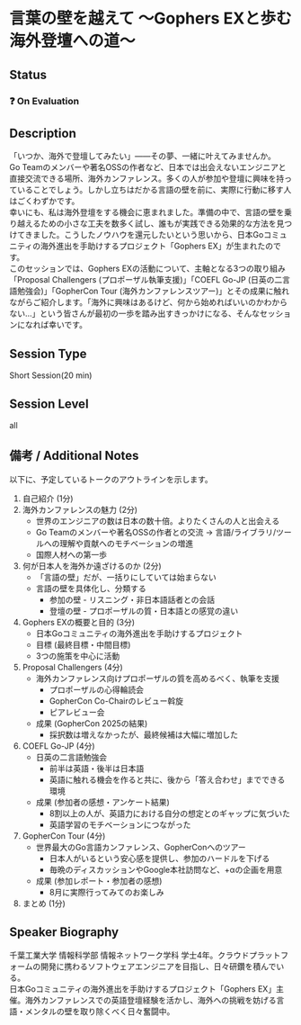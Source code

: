 # 言葉の壁を越えて ～Gophers EXと歩む海外登壇への道～

## Status

### ❓ On Evaluation

## Description

「いつか、海外で登壇してみたい」——その夢、一緒に叶えてみませんか。  
Go Teamのメンバーや著名OSSの作者など、日本では出会えないエンジニアと直接交流できる場所、海外カンファレンス。多くの人が参加や登壇に興味を持っていることでしょう。しかし立ちはだかる言語の壁を前に、実際に行動に移す人はごくわずかです。  
幸いにも、私は海外登壇をする機会に恵まれました。準備の中で、言語の壁を乗り越えるための小さな工夫を数多く試し、誰もが実践できる効果的な方法を見つけてきました。こうしたノウハウを還元したいという思いから、日本Goコミュニティの海外進出を手助けするプロジェクト「Gophers EX」が生まれたのです。  
このセッションでは、Gophers EXの活動について、主軸となる3つの取り組み「Proposal Challengers (プロポーザル執筆支援)」「COEFL Go-JP (日英の二言語勉強会)」「GopherCon Tour (海外カンファレンスツアー)」とその成果に触れながらご紹介します。「海外に興味はあるけど、何から始めればいいのかわからない…」という皆さんが最初の一歩を踏み出すきっかけになる、そんなセッションになれば幸いです。

## Session Type

Short Session(20 min)

## Session Level

all

## 備考 / Additional Notes

以下に、予定しているトークのアウトラインを示します。

1. 自己紹介 (1分)
2. 海外カンファレンスの魅力 (2分)
   - 世界のエンジニアの数は日本の数十倍。よりたくさんの人と出会える
   - Go Teamのメンバーや著名OSSの作者との交流 → 言語/ライブラリ/ツールへの理解や貢献へのモチベーションの増進
   - 国際人材への第一歩
3. 何が日本人を海外か遠ざけるのか (2分)
   - 「言語の壁」だが、一括りにしていては始まらない
   - 言語の壁を具体化し、分類する
     - 参加の壁 - リスニング・非日本語話者との会話
     - 登壇の壁 - プロポーザルの質・日本語との感覚の違い
4. Gophers EXの概要と目的 (3分)
   - 日本Goコミュニティの海外進出を手助けするプロジェクト
   - 目標 (最終目標・中間目標)
   - 3つの施策を中心に活動
5. Proposal Challengers (4分)
   - 海外カンファレンス向けプロポーザルの質を高めるべく、執筆を支援
     - プロポーザルの心得輪読会
     - GopherCon Co-Chairのレビュー斡旋
     - ピアレビュー会
   - 成果 (GopherCon 2025の結果)
     - 採択数は増えなかったが、最終候補は大幅に増加した
6. COEFL Go-JP (4分)
   - 日英の二言語勉強会
     - 前半は英語・後半は日本語
     - 英語に触れる機会を作ると共に、後から「答え合わせ」までできる環境
   - 成果 (参加者の感想・アンケート結果)
     - 8割以上の人が、英語力における自分の想定とのギャップに気づいた
     - 英語学習のモチベーションにつながった
7. GopherCon Tour (4分)
   - 世界最大のGo言語カンファレンス、GopherConへのツアー
     - 日本人がいるという安心感を提供し、参加のハードルを下げる
     - 毎晩のディスカッションやGoogle本社訪問など、+αの企画を用意
   - 成果 (参加レポート・参加者の感想)
     - 8月に実際行ってみてのお楽しみ
8. まとめ (1分)

## Speaker Biography

千葉工業大学 情報科学部 情報ネットワーク学科 学士4年。クラウドプラットフォームの開発に携わるソフトウェアエンジニアを目指し、日々研鑽を積んでいる。  
日本Goコミュニティの海外進出を手助けするプロジェクト「Gophers EX」主催。海外カンファレンスでの英語登壇経験を活かし、海外への挑戦を妨げる言語・メンタルの壁を取り除くべく日々奮闘中。
